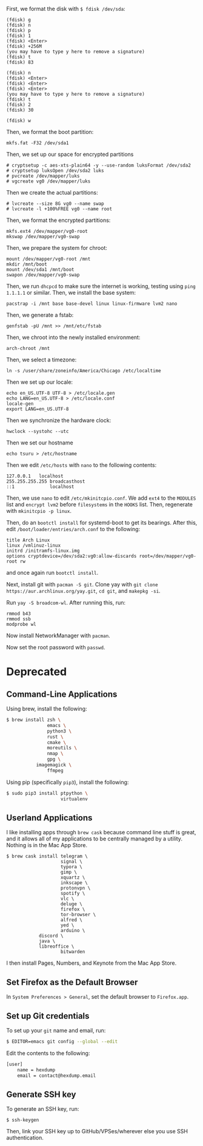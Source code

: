 First, we format the disk with `$ fdisk /dev/sda`:

```
(fdisk) g
(fdisk) n
(fdisk) p
(fdisk) 1
(fdisk) <Enter>
(fdisk) +256M
(you may have to type y here to remove a signature)
(fdisk) t
(fdisk) 83

(fdisk) n
(fdisk) <Enter>
(fdisk) <Enter>
(fdisk) <Enter>
(you may have to type y here to remove a signature)
(fdisk) t
(fdisk) 2
(fdisk) 30

(fdisk) w
```

Then, we format the boot partition:

```
mkfs.fat -F32 /dev/sda1
```

Then, we set up our space for encrypted partitions

```
# cryptsetup -c aes-xts-plain64 -y --use-random luksFormat /dev/sda2
# cryptsetup luksOpen /dev/sda2 luks
# pvcreate /dev/mapper/luks
# vgcreate vg0 /dev/mapper/luks
```

Then we create the actual partitions:

```
# lvcreate --size 8G vg0 --name swap
# lvcreate -l +100%FREE vg0 --name root
```

Then, we format the encrypted partitions:

```
mkfs.ext4 /dev/mapper/vg0-root
mkswap /dev/mapper/vg0-swap
```

Then, we prepare the system for chroot:

```
mount /dev/mapper/vg0-root /mnt
mkdir /mnt/boot
mount /dev/sda1 /mnt/boot
swapon /dev/mapper/vg0-swap
```

Then, we run `dhcpcd` to make sure the internet is working, testing using `ping 1.1.1.1` or similar. Then, we install the base system:

```
pacstrap -i /mnt base base-devel linux linux-firmware lvm2 nano
```

Then, we generate a fstab:

```
genfstab -pU /mnt >> /mnt/etc/fstab
```

Then, we chroot into the newly installed environment:

```
arch-chroot /mnt
```

Then, we select a timezone:

```
ln -s /user/share/zoneinfo/America/Chicago /etc/localtime
```

Then we set up our locale:

```
echo en_US.UTF-8 UTF-8 > /etc/locale.gen
echo LANG=en_US.UTF-8 > /etc/locale.conf
locale-gen
export LANG=en_US.UTF-8
```

Then we synchronize the hardware clock:

```
hwclock --systohc --utc
```

Then we set our hostname

```
echo tsuru > /etc/hostname
```

Then we edit `/etc/hosts` with `nano` to the following contents:

```
127.0.0.1	localhost
255.255.255.255	broadcasthost
::1             localhost
```

Then, we use `nano` to edit `/etc/mkinitcpio.conf`. We add `ext4` to the `MODULES` list and `encrypt lvm2` before `filesystems` in the `HOOKS` list. Then, regenerate with `mkinitcpio -p linux`.

Then, do an `bootctl install` for systemd-boot to get its bearings. After this, edit `/boot/loader/entries/arch.conf` to the following:

```
title Arch Linux
linux /vmlinuz-linux
initrd /initramfs-linux.img
options cryptdevice=/dev/sda2:vg0:allow-discards root=/dev/mapper/vg0-root rw
```

and once again run `bootctl install`.

Next, install git with `pacman -S git`. Clone yay with `git clone https://aur.archlinux.org/yay.git`, `cd git`, and `makepkg -si`.

Run `yay -S broadcom-wl`. After running this, run:

```
rmmod b43
rmmod ssb
modprobe wl
```

Now install NetworkManager with `pacman`.


Now set the root password with `passwd`.

# Deprecated

##  Command-Line Applications

Using brew, install the following:

```bash
$ brew install zsh \
               emacs \
               python3 \
               rust \
               cmake \
               moreutils \
               nmap \
               gpg \
	       imagemagick \
               ffmpeg
```

Using pip (specifically `pip3`), install the following:

```bash
$ sudo pip3 install ptpython \
                    virtualenv
```

## Userland Applications

I like installing apps through `brew cask` because command line stuff is great, and it allows all of my applications to be centrally managed by a utility. Nothing is in the Mac App Store.

```shell
$ brew cask install telegram \
                    signal \
                    typora \
                    gimp \
                    xquartz \
                    inkscape \
                    protonvpn \
                    spotify \
                    vlc \
                    deluge \
                    firefox \
                    tor-browser \
                    alfred \
                    yed \
                    arduino \
		    discord \
		    java \
		    libreoffice \
                    bitwarden
```

I then install Pages, Numbers, and Keynote from the Mac App Store.

## Set Firefox as the Default Browser

In `System Preferences > General`, set the default browser to `Firefox.app`.

## Set up Git credentials

To set up your `git` name and email, run:

```bash
$ EDITOR=emacs git config --global --edit
```

Edit the contents to the following:

```bash
[user]
	name = hexdump
	email = contact@hexdump.email
```

## Generate SSH key

To generate an SSH key, run:

```shell
$ ssh-keygen
```

Then, link your SSH key up to GitHub/VPSes/wherever else you use SSH authentication.

